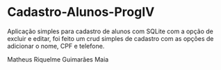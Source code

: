 # Cadastro-Alunos-ProgIV
 
Aplicação simples para cadastro de alunos com SQLite com a opção de excluir e editar, foi feito um crud simples de cadastro com as opções de adicionar o nome, CPF e telefone.

Matheus Riquelme Guimarães Maia
